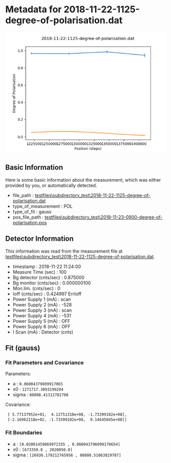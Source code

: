 # Metadata for 2018-11-22-1125-degree-of-polarisation.dat

![2018-11-22-1125-degree-of-polarisation.dat](./testfiles/subdirectory_test/2018-11-22-1125-degree-of-polarisation.png "2018-11-22-1125-degree-of-polarisation.dat")

## Basic Information

Here is some basic information about the measurement, which was either provided by you, or automatically detected.

- file_path	:	[testfiles\subdirectory_test\2018-11-22-1125-degree-of-polarisation.dat](testfiles\subdirectory_test\2018-11-22-1125-degree-of-polarisation.dat)
- type_of_measurement	:	POL
- type_of_fit	:	gauss
- pos_file_path 	:	[testfiles\subdirectory_test\2018-11-23-0900-degree-of-polarisation.pos](testfiles\subdirectory_test\2018-11-23-0900-degree-of-polarisation.pos)


## Detector Information

This information was read from the measurement file at [testfiles\subdirectory_test\2018-11-22-1125-degree-of-polarisation.dat](testfiles\subdirectory_test\2018-11-22-1125-degree-of-polarisation.dat).

- timestamp	:	2018-11-22 11:24:00
-  Measure Time (sec)	:	100
-  Bg detector (cnts/sec)	:	0.875000
-  Bg monitor (cnts/sec)	:	0.000000100
-  Mon.lim.  (cnts/sec)	:	  0
- Ioff (cnts/sec)	:	 0.424997   ErrIoff
- Power Supply 1 (mA)	:	 scan
-  Power Supply 2 (mA)	:	 -528
-  Power Supply 3 (mA)	:	 scan
-  Power Supply 4 (mA)	:	 -531
-  Power Supply 5 (mA)	:	 OFF
-  Power Supply 6 (mA)	:	 OFF   
- I Scan (mA)	:	  Detector (cnts)


## Fit (gauss)

### Fit Parameters and Covariance

Parameters:

- a : `0.06004379609917065`
- x0 : `1271717.3093199204`
- sigma : `80808.41312782708`


Covariance:

```[[ 1.16085300e-04,  5.77137952e+01, -2.16962218e+02],
 [ 5.77137952e+01,  4.12751318e+08, -1.73399102e+08],
 [-2.16962218e+02, -1.73399102e+08,  9.14645045e+08]]
```

### Fit Boundaries

- a : `[0.02001459869972355 , 0.060043796099170654]`
- x0 : `[673350.0 , 2020050.0]`
- sigma : `[26936.170212765956 , 80808.51063829787]`
